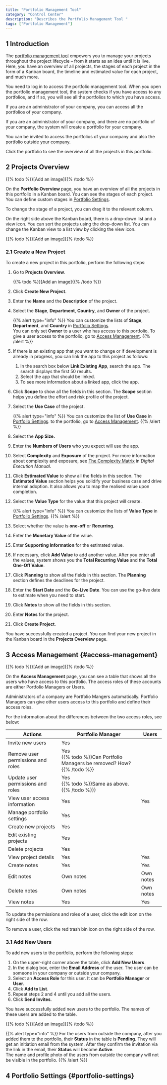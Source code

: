```yaml
---
title: "Portfolio Management Tool"
category: "Control Center"
description: "Describes the Portfolio Management Tool "
tags: ["Portfolio Management"]
---
```


## 1 Introduction

The [portfolio management tool](https://portfolio.mendix.com) empowers you to manage your projects throughout the project lifecycle – from it starts as an idea until it is live. Here, you have an overview of all projects, the stages of each project in the form of a Kanban board, the timeline and estimated value for each project, and much more.

You need to log in to access the portfolio management tool. When you open the portfolio management tool, the system checks if you have access to any portfolios, and if so, you will see all the portfolios to which you have access.

If you are an administrator of your company, you can access all the portfolios of your company.

If you are an administrator of your company, and there are no portfolio of your company, the system will create a portfolio for your company.

You can be invited to access the portfolios of your company and also the portfolio outside your company.

Click the portfolio to see the overview of all the projects in this portfolio.

## 2 Projects Overview

{{% todo %}}[Add an image]{{% /todo %}}

On the **Portfolio Overview** page, you have an overview of all the projects in this portfolio in a Kanban board. You can see the stages of each project. You can define custom stages in [Portfolio Settings](portfolio-settings).

To change the stage of a project, you can drag it to the relevant column.

On the right side above the Kanban board, there is a drop-down list and a view icon. You can sort the projects using the drop-down list. You can change the Kanban view to a list view by clicking the view icon.

{{% todo %}}[Add an image]{{% /todo %}}

### 2.1 Create a New Project

To create a new project in this portfolio, perform the following steps:

1. Go to **Projects Overview**.

   {{% todo %}}[Add an image]{{% /todo %}}

2. Click **Create New Project**.

3. Enter the **Name** and the **Description** of the project.

4.  Select the **Stage**, **Department**, **Country**, and **Owner** of the project.

    {{% alert type="info" %}}
    You can customize the lists of **Stage**, **Department**, and **Country** in [Portfolio Settings](#portfolio-settings).<br/>You can only set **Owner** to a user who has access to this portfolio. To give a user access to the portfolio, go to [Access Management](#access-management).
    {{% /alert %}}

5.  If there is an existing app that you want to change or if development is already in progress, you can link the app to this project as follows:
    1. In the search box below **Link Existing App**, search the app. The search displays the first 50 results.
    2. Select the app that should be linked.
    3. To see more information about a linked app, click the app.   
    
6. Click **Scope** to show all the fields in this section. The **Scope** section helps you define the effort and risk profile of the project.

7.  Select the **Use Case** of the project.

    {{% alert type="info" %}}
    You can customize the list of **Use Case** in [Portfolio Settings](#portfolio-settings). to the portfolio, go to [Access Management](#access-management).
    {{% /alert %}}

8. Select the **App Size.**

9. Enter the **Numbers of Users** who you expect will use the app.

10. Select **Complexity** and **Exposure** of the project. For more information about complexity and exposure, see [The Complexity Matrix](https://www.mendix.com/resources/digital-execution-manual/) in *Digital Execution Manual*.

11. Click **Estimated Value** to show all the fields in this section. The **Estimated Value** section helps you solidify your business case and drive internal adoption. It also allows you to map the realised value upon completion.

12. Select the **Value Type** for the value that this project will create.

    {{% alert type="info" %}}
    You can customize the lists of **Value Type** in [Portfolio Settings](#portfolio-settings).
    {{% /alert %}}
    
13. Select whether the value is **one-off** or **Recurring**.    
14. Enter the **Monetary Value** of the value.
15. Enter **Supporting Information** for the estimated value.
16. If necessary, click **Add Value** to add another value. After you enter all the values, system shows you the **Total Recurring Value** and the **Total One-Off Value**.
17. Click **Planning** to show all the fields in this section. The **Planning** section defines the deadlines for the project. 
18. Enter the **Start Date** and the **Go-Live Date**. You can use the go-live date to estimate when you need to start.
19. Click **Notes** to show all the fields in this section.
20. Enter **Notes** for the project.
21. Click **Create Project**.

You have successfully created a project. You can find your new project in the Kanban board in the **Projects Overview** page.


## 3 Access Management {#access-management}

{{% todo %}}[Add an image]{{% /todo %}}

On the **Access Management** page, you can see a table that shows all the users who have access to this portfolio. The access roles of these accounts are either Portfolio Managers or Users. 

Administrators of a company are Portfolio Mangers automatically. Portfolio Managers can give other users access to this portfolio and define their access roles. 

For the information about the differences between the two access roles, see below:

| Actions                           | Portfolio Manager                                            | Users     |
| --------------------------------- | ------------------------------------------------------------ | --------- |
| Invite new users                  | Yes                                                          |           |
| Remove user permissions and roles | Yes<br /> {{% todo %}}Can Portfolio Managers be removed? How?{{% /todo %}} |           |
| Update user permissions and roles | Yes<br /> {{% todo %}}Same as above.{{% /todo %}}}           |           |
| View user access information      | Yes                                                          | Yes       |
| Manage portfolio settings         | Yes                                                          |           |
| Create new projects               | Yes                                                          |           |
| Edit existing projects            | Yes                                                          |           |
| Delete projects                   | Yes                                                          |           |
| View project details              | Yes                                                          | Yes       |
| Create notes                      | Yes                                                          | Yes       |
| Edit notes                        | Own notes                                                    | Own notes |
| Delete notes                      | Own notes                                                    | Own notes |
| View notes                        | Yes                                                          | Yes       |

To update the permissions and roles of a user, click the edit icon on the right side of the row.

To remove a user, click the red trash bin icon on the right side of the row.

### 3.1 Add New Users

To add new users to the portfolio, perform the following steps:

1. On the upper-right corner above the table, click **Add New Users**.
2. In the dialog box, enter the **Email Address** of the user. The user can be someone in your company or outside your company.
3. Select an **Access Role** for this user. It can be **Portfolio Manager** or **User**.
4. Click **Add to List**.
5. Repeat steps 2 and 4 until you add all the users.
6. Click **Send Invites**.

You have successfully added new users to the portfolio. The names of these users are added to the table.

{{% todo %}}[Add an image]{{% /todo %}}

{{% alert type="info" %}}
For the users from outside the company, after you added them to the portfolio, their **Status** in the table is **Pending**. They will get an initiation email from the system. After they confirm the invitation via the link in the email, their **Status** will become **Active**.<br /> The name and profile photo of the users from outside the company will not be visible in the portfolio.
{{% /alert %}}

## 4 Portfolio Settings {#portfolio-settings}